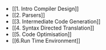 - [[1. Intro Compiler Design]]
- [[2. Parsers]]
- [[3. Intermediate Code Generation]]
- [[4. Syntax Directed Translation]]
- [[5. Code Optimisation]]
- [[6.Run Time Environment]]


